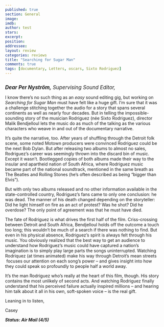 ```yaml
---
published: true
section: General
image: 
imdb: 
author: test 
stars: 
excerpt: 
position: 
addressee: 
layout: review
categories: reviews
title: "Searching for Sugar Man"
comments: true
tags: [documentary, Letters, oscars, Sixto Rodriguez]
---
```

<div><p><span class="full-image-block ssNonEditable"><span><a href="/letters/2013/1/29/searching-for-sugar-man.html"><img src="http://static.squarespace.com/static/5005f6bcc4aa41161b33e89e/5329cf1fe4b07c068ebf74de/5329cf1fe4b07c068ebf77a9/1359491955473/searching-for-sugar-man.jpg" alt="" /></a></span></span></p>
<p><span style="font-size:120%;"><strong><em>Dear Per Nystr&ouml;m,</em></strong><em> Supervising Sound Editor,</em></span></p>
<p>I know there&rsquo;s no such thing as an <em>easy</em> sound editing gig, but working on <em>Searching for Sugar Man </em>must have felt like a huge gift. I&rsquo;m sure that it was a challenge stitching together the audio for a story that spans several continents as well as nearly four decades. But in telling the impossible-sounding story of the musician Rodriguez (n&eacute;e Sixto Rodriguez), director Malik Bendjelloul lets the music do as much of the talking as the various characters who weave in and out of the documentary narrative.</p>
<p>It&rsquo;s quite the narrative, too. After years of shuffling through the Detroit folk scene, some noted Motown producers were convinced Rodriguez could be the next Bob Dylan. But after releasing two albums to almost no sales, Rodriguez&rsquo;s career was seemingly thrown into the discard bin of music. Except it wasn&rsquo;t. Bootlegged copies of both albums made their way to the insular and apartheid nation of South Africa, where Rodriguez music became part of the national soundtrack, mentioned in the same breath as The Beatles and Rolling Stones (he&rsquo;s often described as being &ldquo;bigger than Elvis&rdquo;).</p>
<p>But with only two albums released and no other information available in the state-controlled country, Rodriguez&rsquo;s fans came to only one conclusion: he was dead. The manner of his death changed depending on the storyteller: Did he light himself on fire as an act of protest? Was he shot? Did he overdose? The only point of agreement was that he must have died.</p>
<p>The fate of Rodriguez is what drives the first half of the film. Criss-crossing between Detroit and South Africa, Bendjelloul holds off the outcome a touch too long; this wouldn&rsquo;t be much of a search if there was nothing to find. But even in his physical absence, Rodriguez&rsquo;s spirit is always felt through his music. You obviously realized that the best way to get an audience to understand how Rodriguez&rsquo;s music could have captured a nation&rsquo;s imagination is to simply play large parts the songs uninterrupted. Watching Rodriquez (at times animated) make his way through Detroit&rsquo;s mean streets &nbsp;focuses our attention on each song&rsquo;s power &ndash; and gives insight into how they could speak so profoundly to people half a world away.</p>
<p>It&rsquo;s the man Rodriguez who&rsquo;s really at the heart of this film, though. His story contains the most unlikely of second acts. And watching Rodriguez finally understand that his perceived failure actually inspired millions &ndash; and hearing him talk about it all in his own, soft-spoken voice &ndash; is the real gift.</p>
<p>Leaning in to listen,</p>
<p>Casey</p>
<p><strong><em>Status: Air Mail (4/5)</em></strong></p></div>
